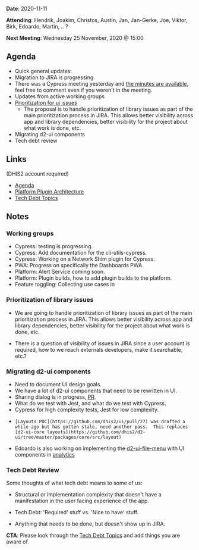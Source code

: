 **Date**: 2020-11-11

**Attending**: Hendrik, Joakim, Christos, Austin, Jan, Jan-Gerke, Joe,
Viktor, Birk, Edoardo, Martin, .. ?

**Next Meeting**: Wednesday 25 November, 2020 @ 15:00

## Agenda


-   Quick general updates:
-   Migration to JIRA is progressing.
-   There was a Cypress meeting yesterday and [the minutes are available](https://github.com/dhis2/notes/pull/140), feel free to
    comment even if you weren't in the meeting.
-   Updates from active working groups
-   [Prioritization for ui issues](https://github.com/dhis2/notes/issues/125)
    -   The proposal is to handle prioritization of library issues as
        part of the main prioritization process in JIRA. This allows
        better visibility across app and library dependencies, better
        visibility for the project about what work is done, etc.
-   Migrating d2-ui components
-   Tech debt review

## Links

(DHIS2 account required)

*   [Agenda](https://github.com/dhis2/notes/issues/155)
*   [Platform Plugin Architecture](https://docs.google.com/document/d/18Qix9cfWlyrXVgkaS2K-IKHQzcbIGWDlxD5GIoIWa7I/edit)
*   [Tech Debt Topics](https://docs.google.com/document/d/1q_LDIZcaoGbKQ-gz1SfOJ3Fy-SeYmCn5e7n3GSCTK5Q/edit)

## Notes

### Working groups

-   Cypress: testing is progressing.
-   Cypress: Add documentation for the cli-utils-cypress.
-   Cypress: Working on a Network Shim plugin for Cypress.
-   PWA: Progress on specifically the Dashboards PWA.
-   Platform: Alert Service coming soon.
-   Platform: Plugin builds, how to add plugin builds to the platform.
-   Feature toggling: Collecting use cases in

### Prioritization of library issues

-   We are going to handle prioritization of library issues as part of
    the main prioritization process in JIRA. This allows better
    visibility across app and library dependencies, better visibility
    for the project about what work is done, etc.

-   There is a question of visibility of issues in JIRA since a user
    account is required, how to we reach externals developers, make it
    searchable, etc.?

### Migrating d2-ui components

-   Need to document UI design goals.
-   We have a lot of d2-ui components that need to be rewritten in UI.
-   Sharing dialog is in progress, [PR](https://github.com/dhis2/ui/pull/24).
-   What do we test with Jest, and what do we test with Cypress.
-   Cypress for high complexity tests, Jest for low complexity.
-     [Layouts POC](https://github.com/dhis2/ui/pull/27) was drafted a while ago but has gotten stale, need another pass.  This replaces [d2-ui-core layouts](https://github.com/dhis2/d2-ui/tree/master/packages/core/src/layout)
-    Edoardo is also working on implementing the [d2-ui-file-menu](https://github.com/dhis2/d2-ui/tree/master/packages/file-menu) with UI components in [analytics](https://github.com/dhis2/analytics/pull/655)

### Tech Debt Review

Some thoughts of what tech debt means to some of us:

-   Structural or implementation complexity that doesn't have a
    manifestation in the user facing experience of the app.

-   Tech Debt: 'Required' stuff vs. 'Nice to have' stuff.

-   Anything that needs to be done, but doesn't show up in JIRA.

**CTA**: Please look through the [Tech Debt Topics](https://docs.google.com/document/d/1q_LDIZcaoGbKQ-gz1SfOJ3Fy-SeYmCn5e7n3GSCTK5Q/edit) and add things you are
aware of.
